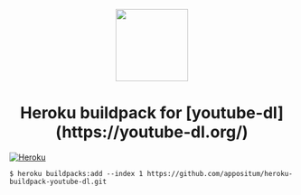 <p align="center"><img src="http://saasiter.com/img/services/heroku.png.pagespeed.ce.VI9m2NmQL2.png" height="128" width="128"></p>
<h1 align="center">Heroku buildpack for [youtube-dl](https://youtube-dl.org/)</h1>

[![Heroku](https://img.shields.io/badge/buildpack-heroku-58468C.svg)](https://devcenter.heroku.com/articles/buildpacks)

`$ heroku buildpacks:add --index 1 https://github.com/appositum/heroku-buildpack-youtube-dl.git`
